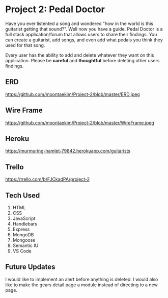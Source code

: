 # Project 2: Pedal Doctor

Have you ever listented a song and wondered "how in the world is this guitarist getting that sound?". Well now you have a guide. Pedal Doctor is a full stack application/forum that allows users to share their findings. You can create a guitarist, add songs, and even add what pedals you think they used for that song.

Every user has the ability to add and delete whatever they want on this application. Please be **careful**  and **thoughtful** before deleting other users findings.

## ERD
https://github.com/moontaekim/Project-2/blob/master/ERD.jpeg

## Wire Frame
https://github.com/moontaekim/Project-2/blob/master/WireFrame.jpeg


## Heroku

https://murmuring-hamlet-79842.herokuapp.com/guitarists

## Trello

https://trello.com/b/FJCkadPA/project-2

## Tech Used
1. HTML
2. CSS
3. JavaScript
4. Handlebars
5. Express
6. MongoDB
7. Mongoose
8. Semantic IU
9. VS Code

## Future Updates

I would like to implement an alert before anything is deleted. I would also like to make the gears detail page a module instead of directing to a new page.